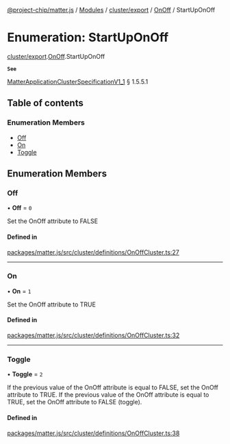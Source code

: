 [@project-chip/matter.js](../README.md) / [Modules](../modules.md) / [cluster/export](../modules/cluster_export.md) / [OnOff](../modules/cluster_export.OnOff.md) / StartUpOnOff

# Enumeration: StartUpOnOff

[cluster/export](../modules/cluster_export.md).[OnOff](../modules/cluster_export.OnOff.md).StartUpOnOff

**`See`**

[MatterApplicationClusterSpecificationV1_1](../interfaces/spec_export.MatterApplicationClusterSpecificationV1_1.md) § 1.5.5.1

## Table of contents

### Enumeration Members

- [Off](cluster_export.OnOff.StartUpOnOff.md#off)
- [On](cluster_export.OnOff.StartUpOnOff.md#on)
- [Toggle](cluster_export.OnOff.StartUpOnOff.md#toggle)

## Enumeration Members

### Off

• **Off** = ``0``

Set the OnOff attribute to FALSE

#### Defined in

[packages/matter.js/src/cluster/definitions/OnOffCluster.ts:27](https://github.com/project-chip/matter.js/blob/b7330d72/packages/matter.js/src/cluster/definitions/OnOffCluster.ts#L27)

___

### On

• **On** = ``1``

Set the OnOff attribute to TRUE

#### Defined in

[packages/matter.js/src/cluster/definitions/OnOffCluster.ts:32](https://github.com/project-chip/matter.js/blob/b7330d72/packages/matter.js/src/cluster/definitions/OnOffCluster.ts#L32)

___

### Toggle

• **Toggle** = ``2``

If the previous value of the OnOff attribute is equal to FALSE, set the OnOff attribute to TRUE. If the
previous value of the OnOff attribute is equal to TRUE, set the OnOff attribute to FALSE (toggle).

#### Defined in

[packages/matter.js/src/cluster/definitions/OnOffCluster.ts:38](https://github.com/project-chip/matter.js/blob/b7330d72/packages/matter.js/src/cluster/definitions/OnOffCluster.ts#L38)
